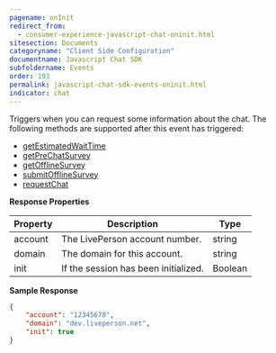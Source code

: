 ```yaml
---
pagename: onInit
redirect_from:
  - consumer-experience-javascript-chat-oninit.html
sitesection: Documents
categoryname: "Client Side Configuration"
documentname: Javascript Chat SDK
subfoldername: Events
order: 193
permalink: javascript-chat-sdk-events-oninit.html
indicator: chat
---
```


Triggers when you can request some information about the chat. The following methods are supported after this event has triggered:

- [getEstimatedWaitTime](consumer-experience-javascript-chat-getestimatedwaittime.html)
- [getPreChatSurvey](consumer-experience-javascript-chat-getprechatsurvey.html)
- [getOfflineSurvey](consumer-experience-javascript-chat-getofflinesurvey.html)
- [submitOfflineSurvey](consumer-experience-javascript-chat-submitofflinesurvey.html)
- [requestChat](consumer-experience-javascript-chat-requestchat.html)

**Response Properties**

| Property | Description                          | Type    |
|----------|--------------------------------------|---------|
| account  | The LivePerson account number.       | string  |
| domain   | The domain for this account.         | string  |
| init     | If the session has been initialized. | Boolean |

**Sample Response**

```json
{
    "account": "12345678",
    "domain": "dev.liveperson.net",
    "init": true
}
```